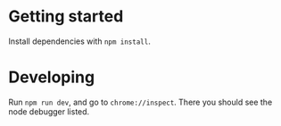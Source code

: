# Getting started

Install dependencies with `npm install`.

# Developing

Run `npm run dev`, and go to `chrome://inspect`. There you should see the node debugger listed.
